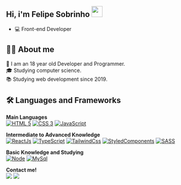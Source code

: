 ## Hi, i'm Felipe Sobrinho <img src="https://raw.githubusercontent.com/kaueMarques/kaueMarques/master/hi.gif" width="30px">

- 💻 Front-end Developer <br>

## 👨‍🎓 About me
🤵  I am an 18 year old Developer and Programmer. <br>
🎓  Studying computer science. <br>
📚  Studying web development since 2019. <br>

## 🛠 Languages and Frameworks

<strong>Main Languages</strong><br>
[![HTML 5](https://img.shields.io/badge/HTML5-E34F26?style=for-the-badge&logo=html5&logoColor=white)](https://www.w3.org/standards/webdesign/htmlcss.html)
[![CSS 3](https://img.shields.io/badge/CSS3-1572B6?style=for-the-badge&logo=css3&logoColor=white)](https://www.w3.org/standards/webdesign/htmlcss.html)
[![JavaScript](https://img.shields.io/badge/Javascript-e1af24?style=for-the-badge&logo=javascript&logoColor=white)](https://developer.mozilla.org/pt-BR/docs/Web/JavaScript)

<strong>Intermediate to Advanced Knowledge</strong><br>
[![ReactJs](https://img.shields.io/badge/React-20232A?style=for-the-badge&logo=react&logoColor=61DAFB)](https://reactjs.org/)
[![TypeScript](https://img.shields.io/badge/typescript-3178C6?logo=typescript&logoColor=fff&style=for-the-badge)](https://www.typescriptlang.org/)
[![TailwindCss](https://img.shields.io/badge/Tailwind%20CSS-38B2AC?style=for-the-badge&logo=Tailwind%20CSS&logoColor=white)](https://tailwindcss.com/)
[![StyledComponents](https://img.shields.io/badge/styledcomponents-DB7093?logo=styled-components&logoColor=fff&style=for-the-badge)](https://styled-components.com/)
[![SASS](https://img.shields.io/badge/Sass-CC6699?logo=Sass&logoColor=fff&style=for-the-badge)](https://sass-lang.com/)


<strong>Basic Knowledge and Studying</strong><br>
[![Node](https://img.shields.io/badge/Node.js-43853D?style=for-the-badge&logo=node.js&logoColor=white)](https://nodejs.org)
[![MySql](https://img.shields.io/badge/MySQL-00000F?style=for-the-badge&logo=mysql&logoColor=white)](https://www.mysql.com/)

<div> 
  <strong>Contact me!</strong><br>
  <a href = "mailto:felipe.sobrinho.3@outlook.com"><img src="https://img.shields.io/badge/-Outlook-%23333?style=for-the-badge&logo=Microsoft+Outlook&logoColor=white" target="_blank"></a>
  <a href="https://www.linkedin.com/in/felipe-sobrinho" target="_blank"><img src="https://img.shields.io/badge/-LinkedIn-%230077B5?style=for-the-badge&logo=linkedin&logoColor=white" target="_blank"></a> 

</div>
